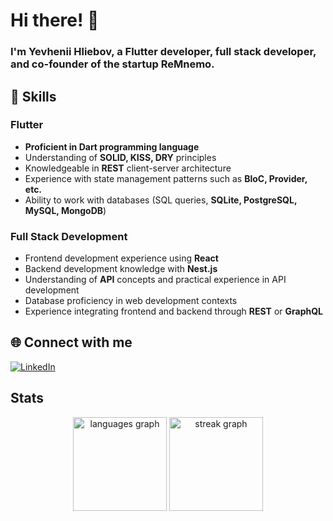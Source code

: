 # Hi there! 👋

### I'm **Yevhenii Hliebov**, a Flutter developer, full stack developer, and co-founder of the startup **ReMnemo**.

## 🚀 Skills

### Flutter
- **Proficient in Dart programming language**
- Understanding of **SOLID, KISS, DRY** principles
- Knowledgeable in **REST** client-server architecture
- Experience with state management patterns such as **BloC, Provider, etc.**
- Ability to work with databases (SQL queries, **SQLite, PostgreSQL, MySQL, MongoDB**)

### Full Stack Development
- Frontend development experience using **React**
- Backend development knowledge with **Nest.js**
- Understanding of **API** concepts and practical experience in API development
- Database proficiency in web development contexts
- Experience integrating frontend and backend through **REST** or **GraphQL**

## 🌐 Connect with me
[![LinkedIn](https://img.shields.io/badge/LinkedIn-yevhenii--hliebov-blue?style=flat&logo=linkedin)](https://www.linkedin.com/in/yevhenii-hliebov)

## Stats

<div align="center">
  <img src="https://github-readme-stats.vercel.app/api/top-langs?username=yevheniy-hliebov&locale=en&hide_title=false&layout=compact&card_width=320&langs_count=5&theme=dark&hide_border=true&order=2" height="150" alt="languages graph"  />
  <img src="https://streak-stats.demolab.com?user=yevheniy-hliebov&locale=en&mode=daily&theme=dark&hide_border=true&border_radius=5&date_format=M%20j%5B,%20Y%5D&order=3" height="150" alt="streak graph"  />
</div>
